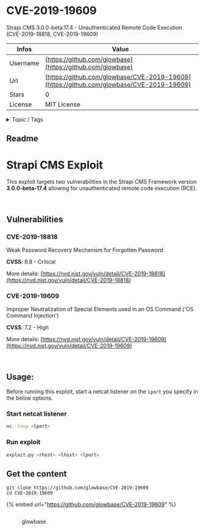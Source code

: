 # CVE-2019-19609

Strapi CMS 3.0.0-beta.17.4 - Unauthenticated Remote Code Execution (CVE-2019-18818, CVE-2019-19609)

| Infos    | Value                                                              |
| -------- | -------------------------------------------------------------------|
| Username | [https://github.com/glowbase](https://github.com/glowbase) |
| Url      | [https://github.com/glowbase/CVE-2019-19609](https://github.com/glowbase/CVE-2019-19609)                                               |
| Stars    | 0                                                          |
| License  | MIT License                                                        |

<details>

<summary>Topic / Tags</summary>

* cve-2019-18818* cve-2019-19609* rce* strapi

</details>

## Readme

# Strapi CMS Exploit
This exploit targets two vulnerabilities in the Strapi CMS Framework version **3.0.0-beta-17.4** allowing for unauthenticated remote code execution (RCE).

<p>&nbsp;</p>

## Vulnerabilities

### CVE-2019-18818
Weak Password Recovery Mechanism for Forgotten Password

**CVSS**: 9.8 - Critical

More details: [https://nvd.nist.gov/vuln/detail/CVE-2019-18818](https://nvd.nist.gov/vuln/detail/CVE-2019-18818)

### CVE-2019-19609
Improper Neutralization of Special Elements used in an OS Command ('OS Command Injection')

**CVSS**: 7.2 - High

More details: [https://nvd.nist.gov/vuln/detail/CVE-2019-19609](https://nvd.nist.gov/vuln/detail/CVE-2019-19609)

<p>&nbsp;</p>

## Usage:
Before running this exploit, start a netcat listener on the `lport` you specify in the below options.

### Start netcat listener
```bash
nc -lnvp <lport>
```

### Run exploit
```bash
exploit.py <rhost> <lhost> <lport>
```


## Get the content

```
git clone https://github.com/glowbase/CVE-2019-19609
cd CVE-2019-19609
```

{% embed url="https://github.com/glowbase/CVE-2019-19609" %}

<figure><img src="https://avatars.githubusercontent.com/u/45991010?v=4" alt=""><figcaption><p>glowbase</p></figcaption></figure>
